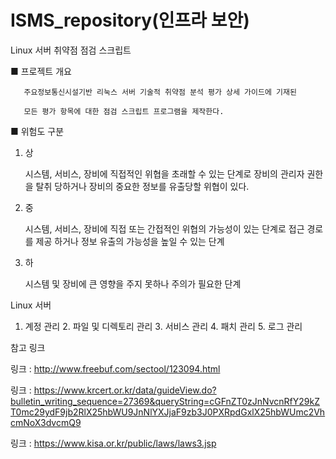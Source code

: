 # ISMS_repository(인프라 보안)

  Linux 서버 취약점 점검 스크립트

■ 프로젝트 개요

       주요정보통신시설기반 리눅스 서버 기술적 취약점 분석 평가 상세 가이드에 기재된 

       모든 평가 항목에 대한 점검 스크립트 프로그램을 제작한다. 
■ 위험도 구분

1. 상

      시스템, 서비스, 장비에 직접적인 위협을 초래할 수 있는 단계로
      장비의 관리자 권한을 탈취 당하거나 장비의 중요한 정보를 유출당할 위협이 있다.
2. 중

      시스템, 서비스, 장비에 직접 또는 간접적인 위협의 가능성이 있는 단계로
      접근 경로를 제공 하거나 정보 유출의 가능성을 높일 수 있는 단계
3. 하

      시스템 및 장비에 큰 영향을 주지 못하나 주의가 필요한 단계

 Linux 서버
1. 계정 관리 2. 파일 및 디렉토리 관리 3. 서비스 관리 4. 패치 관리 5. 로그 관리



참고 링크

링크 : http://www.freebuf.com/sectool/123094.html

링크 : 
https://www.krcert.or.kr/data/guideView.do?bulletin_writing_sequence=27369&queryString=cGFnZT0zJnNvcnRfY29kZT0mc29ydF9jb2RlX25hbWU9JnNlYXJjaF9zb3J0PXRpdGxlX25hbWUmc2VhcmNoX3dvcmQ9


링크 : https://www.kisa.or.kr/public/laws/laws3.jsp
